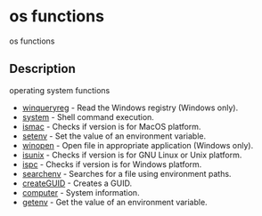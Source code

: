 

# os functions

os functions

## Description
operating system functions


* [winqueryreg](winqueryreg.md) - Read the Windows registry (Windows only).
* [system](system.md) - Shell command execution.
* [ismac](ismac.md) - Checks if version is for MacOS platform.
* [setenv](setenv.md) - Set the value of an environment variable.
* [winopen](winopen.md) - Open file in appropriate application (Windows only).
* [isunix](isunix.md) - Checks if version is for  GNU Linux or Unix platform.
* [ispc](ispc.md) - Checks if version is for Windows platform.
* [searchenv](searchenv.md) - Searches for a file using environment paths.
* [createGUID](createGUID.md) - Creates a GUID.
* [computer](computer.md) - System information.
* [getenv](getenv.md) - Get the value of an environment variable.



